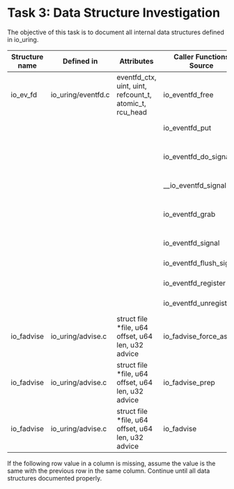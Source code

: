 # Task 3: Data Structure Investigation
The objective of this task is to document all internal data structures defined in io_uring. 

Structure name | Defined in | Attributes | Caller Functions Source | source caller | usage
---------------|------------|------------|-------------------------|---------------|-------------------
io_ev_fd       | io_uring/eventfd.c | eventfd_ctx, uint, uint, refcount_t, atomic_t, rcu_head | io_eventfd_free | io_uring/eventfd.c | local variable
| | | | io_eventfd_put | io_uring/eventfd.c | function parameter
| | | | io_eventfd_do_signal | io_uring/eventfd.c | local variable, function parameter
| | | | __io_eventfd_signal | io_uring/eventfd.c | function parameter
| | | | io_eventfd_grab | io_uring/eventfd.c | return value, local variable
| | | | io_eventfd_signal | io_uring/eventfd.c | local variable 
| | | | io_eventfd_flush_signal | io_uring/eventfd.c | local variable
| | | | io_eventfd_register | io_uring/eventfd.c | local variable
| | | | io_eventfd_unregister | io_uring/eventfd.c | function parameter
| io_fadvise | io_uring/advise.c | struct file			*file, u64				offset, u64				len, u32				advice | io_fadvise_force_async | io_uring/advise.c | function parameter |
| io_fadvise | io_uring/advise.c | struct file			*file, u64				offset, u64				len, u32				advice | io_fadvise_prep | io_uring/advise.c | local variable |
| io_fadvise | io_uring/advise.c | struct file			*file, u64				offset, u64				len, u32				advice | io_fadvise | io_uring/advise.c | return value |

If the following row value in a column is missing, assume the value is the same with the previous row in the same column. 
Continue until all data structures documented properly.
